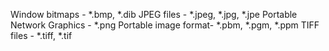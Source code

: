 

Window bitmaps - *.bmp, *.dib
JPEG files - *.jpeg, *.jpg, *.jpe
Portable Network Graphics - *.png
Portable image format- *.pbm, *.pgm, *.ppm
TIFF files - *.tiff, *.tif